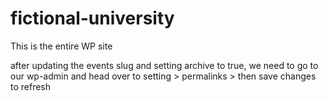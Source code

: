 # fictional-university
This is the entire WP site

after updating the events slug and setting archive to true, we need to go to our wp-admin and head over to setting > permalinks > then save changes to refresh

